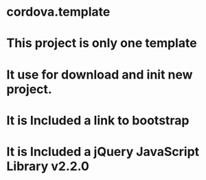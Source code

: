 # cordova.template
# This project is only one template
#
# It use for download and init new project.
# It is Included a link to bootstrap 
# It is Included a jQuery JavaScript Library v2.2.0